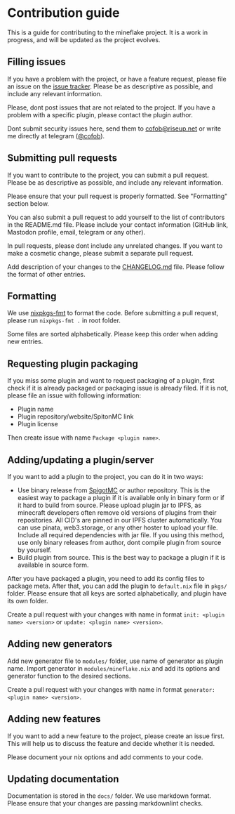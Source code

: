# Contribution guide

This is a guide for contributing to the mineflake project. It is a work in progress,
and will be updated as the project evolves.

## Filling issues

If you have a problem with the project, or have a feature request, please file an issue
on the [issue tracker](https://github.com/nix-community/mineflake/issues). Please be as
descriptive as possible, and include any relevant information.

Please, dont post issues that are not related to the project. If you have a problem with
a specific plugin, please contact the plugin author.

Dont submit security issues here, send them to <cofob@riseup.net> or write me directly at
telegram ([@cofob](https://t.me/cofob)).

## Submitting pull requests

If you want to contribute to the project, you can submit a pull request. Please be as
descriptive as possible, and include any relevant information.

Please ensure that your pull request is properly formatted. See "Formatting" section below.

You can also submit a pull request to add yourself to the list of contributors in the
README.md file. Please include your contact information (GitHub link, Mastodon profile,
email, telegram or any other).

In pull requests, please dont include any unrelated changes. If you want to make a
cosmetic change, please submit a separate pull request.

Add description of your changes to the [CHANGELOG.md](CHANGELOG.md) file. Please follow
the format of other entries.

## Formatting

We use [nixpkgs-fmt](https://github.com/nix-community/nixpkgs-fmt) to format the code.
Before submitting a pull request, please run `nixpkgs-fmt .` in root folder.

Some files are sorted alphabetically. Please keep this order when adding new entries.

## Requesting plugin packaging

If you miss some plugin and want to request packaging of a plugin, first check if it
is already packaged or packaging issue is already filed. If it is not, please file an
issue with following information:

- Plugin name
- Plugin repository/website/SpitonMC link
- Plugin license

Then create issue with name `Package <plugin name>`.

## Adding/updating a plugin/server

If you want to add a plugin to the project, you can do it in two ways:

- Use binary release from [SpigotMC](https://www.spigotmc.org/resources/) or author repository.
  This is the easiest way to package a plugin if it is available only in binary form or if it
  hard to build from source. Please upload plugin jar to IPFS, as minecraft developers often
  remove old versions of plugins from their repositories. All CID's are pinned in our IPFS
  cluster automatically. You can use pinata, web3.storage, or any other hoster to upload your
  file. Include all required dependencies with jar file. If you using this method, use
  only binary releases from author, dont compile plugin from source by yourself.
- Build plugin from source. This is the best way to package a plugin if it is available in
  source form.

After you have packaged a plugin, you need to add its config files to package meta.
After that, you can add the plugin to `default.nix` file in `pkgs/` folder.
Please ensure that all keys are sorted alphabetically, and plugin have its own folder.

Create a pull request with your changes with name in format `init: <plugin name> <version>`
or `update: <plugin name> <version>`.

## Adding new generators

Add new generator file to `modules/` folder, use name of generator as plugin name.
Import generator in `modules/mineflake.nix` and add its options and generator function
to the desired sections.

Create a pull request with your changes with name in format
`generator: <plugin name> <version>`.

## Adding new features

If you want to add a new feature to the project, please create an issue first. This will
help us to discuss the feature and decide whether it is needed.

Please document your nix options and add comments to your code.

## Updating documentation

Documentation is stored in the `docs/` folder. We use markdown format. Please ensure that
your changes are passing markdownlint checks.
